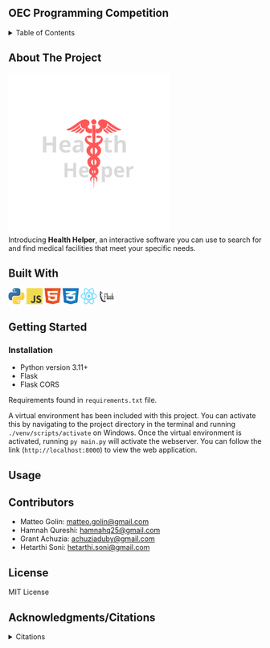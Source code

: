 ## OEC Programming Competition 

<!-- TABLE OF CONTENTS -->
<details>
  <summary>Table of Contents</summary>
  <ol>
    <li>
      <a href="#about-the-project">About The Project</a>
      <ul>
        <li><a href="#built-with">Built With</a></li>
      </ul>  
      </ul>
    </li>
    <li>
      <a href="#getting-started">Getting Started</a>
      <ul>
        <li><a href="#installation">Installation</a></li>
      </ul>
    </li>
    <li><a href="#usage">Usage</a></li>
    <li><a href="#contributors">Contributors</a></li>
    <li><a href="#license">License</a></li>
    <li><a href="#contact">Contact</a></li>
    <li><a href="#acknowledgments">Acknowledgments/Citations</a></li>
  </ol>
</details>

<!-- ABOUT THE PROJECT -->
## About The Project
<img height="320" width="320" src="frontend\public\images\hhlogo.png"/> <br>
Introducing **Health Helper**, an interactive software you can use to search for and find medical facilities that meet your specific needs.

## Built With <br>
<p>
<img height="32" width="32" src="media/python.svg"/> 
<img height="32" width="32" src="media/javascript.svg"/>
<img height="32" width="32" src="media/html5.svg"/>
<img height="32" width="32" src="media/css3.svg"/>
<img height="32" width="32" src="media/react.svg"/>
<img height="32" width="32" src="media/flask.svg"/>
</p>

<!-- GETTING STARTED -->
##  Getting Started


### Installation
- Python version 3.11+
- Flask
- Flask CORS

Requirements found in `requirements.txt` file.

A virtual environment has been included with this project. You can activate this by navigating to the project directory
in the terminal and running `./venv/scripts/activate` on Windows. Once the virtual environment is activated, running
`py main.py` will activate the webserver. You can follow the link (`http://localhost:8000`) to view the web application.


<!-- USAGE EXAMPLES -->
## Usage

<!-- CONTRIBUTORS -->
## Contributors 
- Matteo Golin: matteo.golin@gmail.com
- Hamnah Qureshi: hamnahq25@gmail.com
- Grant Achuzia: achuziaduby@gmail.com
- Hetarthi Soni: hetarthi.soni@gmail.com

<!-- LICENSE -->
## License
MIT License

<!-- ACKNOWLEDGMENTS -->
## Acknowledgments/Citations
<details>
    <summary>Citations</summary>
    <ol>
        <li>Doctor in front of a hospital. Centers for Disease Control and Prevention. </li>
    </ol>
    <ol>
        <li>Latitude Distance Formula: https://www.omnicalculator.com/other/latitude-longitude-distance#:~:text=The%20distance%20between%20any%20two%20adjacent%20latitudes%20is%20approximately%2069,and%20meet%20at%20the%20poles</li>
    </ol>
</details>